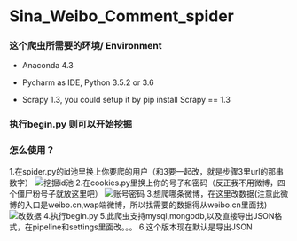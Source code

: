 # Sina_Weibo_Comment_spider

### 这个爬虫所需要的环境/ Environment
* Anaconda 4.3

* Pycharm as IDE, Python 3.5.2 or 3.6

* Scrapy 1.3, you could setup it by pip install Scrapy == 1.3

### 执行begin.py 则可以开始挖掘

### 怎么使用？
1.在spider.py的id池里换上你要爬的用户（和3要一起改，就是步骤3里url的那串数字）
![挖掘id池](http://p1.bpimg.com/4851/5d530e26aab3c496.png)
2.在cookies.py里换上你的号子和密码（反正我不用微博，四个僵尸粉号子就放这里吧）
![账号密码](http://p1.bpimg.com/4851/9d0aba21116c7c89.png)
3.想爬哪条微博，在这里改数据(注意此微博的入口是weibo.cn,wap端微博，所以找需要的数据得从weibo.cn里面找)
![改数据](http://p1.bpimg.com/4851/e80a8f759cd8043d.png)
4.执行begin.py
5.此爬虫支持mysql,mongodb,以及直接导出JSON格式，在pipeline和settings里面改。。。
6.这个版本现在默认是导出JSON
